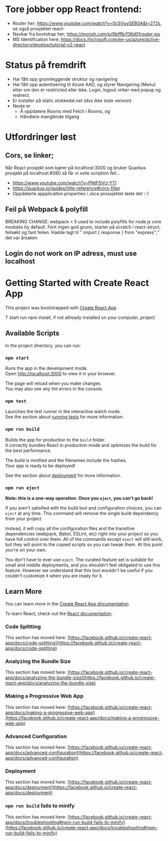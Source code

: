 # Tore jobber opp React frontend:
- Router her; https://www.youtube.com/watch?v=0cSVuySEB0A&t=272s, se også prosjektet react-
- Navbar fra bootstrap her; https://morioh.com/p/9bfffb706d01router-six
- MS Identification here; https://docs.microsoft.com/en-us/azure/active-directory/develop/tutorial-v2-react

# Status på fremdrift
- Har fått opp grunnleggende struktur og navigering
- Har fått opp autentisering til Azure AAD, og styrer Navigering (Menu) etter om den er restiricted eller ikke. Login, logout virker med popup og redirect.
- Er installer på static.stokkedal.net (dvs ikke siste version)
- Neste er
  - Å oppdatere Rooms med Fetch i Rooms, og 
  - Håndtere manglende tilgang


# Utfordringer løst

## Cors, se linker;
Når React prosjekt som kjører på localhost:3000 og bruker Quarkus prosjekt på localhost:8080 så får vi xsite scription feil...
- https://www.youtube.com/watch?v=PNtFSVU-YTI
- https://quarkus.io/guides/http-reference#cors-filter
- Oppdaterte appplicaiton.properties i Jaca prossjektet løste det :-)

## Feil på Webpack & polyfill
BREAKING CHANGE: webpack < 5 used to include polyfills for node.js core modules by default.
Fent ingen god grunn, starter på scratch i react-struct, feilsøkt og fant feilen. Hadde lagt til " import { response } from "express";" det var årsaken

## Login do not work on IP adress, must use localhost


# Getting Started with Create React App

This project was bootstrapped with [Create React App](https://github.com/facebook/create-react-app)

T start run npm install, if not allready installed on your computer, project

## Available Scripts

In the project directory, you can run:

### `npm start`

Runs the app in the development mode.\
Open [http://localhost:3000](http://localhost:3000) to view it in your browser.

The page will reload when you make changes.\
You may also see any lint errors in the console.

### `npm test`

Launches the test runner in the interactive watch mode.\
See the section about [running tests](https://facebook.github.io/create-react-app/docs/running-tests) for more information.

### `npm run build`

Builds the app for production to the `build` folder.\
It correctly bundles React in production mode and optimizes the build for the best performance.

The build is minified and the filenames include the hashes.\
Your app is ready to be deployed!

See the section about [deployment](https://facebook.github.io/create-react-app/docs/deployment) for more information.

### `npm run eject`

**Note: this is a one-way operation. Once you `eject`, you can't go back!**

If you aren't satisfied with the build tool and configuration choices, you can `eject` at any time. This command will remove the single build dependency from your project.

Instead, it will copy all the configuration files and the transitive dependencies (webpack, Babel, ESLint, etc) right into your project so you have full control over them. All of the commands except `eject` will still work, but they will point to the copied scripts so you can tweak them. At this point you're on your own.

You don't have to ever use `eject`. The curated feature set is suitable for small and middle deployments, and you shouldn't feel obligated to use this feature. However we understand that this tool wouldn't be useful if you couldn't customize it when you are ready for it.

## Learn More

You can learn more in the [Create React App documentation](https://facebook.github.io/create-react-app/docs/getting-started).

To learn React, check out the [React documentation](https://reactjs.org/).

### Code Splitting

This section has moved here: [https://facebook.github.io/create-react-app/docs/code-splitting](https://facebook.github.io/create-react-app/docs/code-splitting)

### Analyzing the Bundle Size

This section has moved here: [https://facebook.github.io/create-react-app/docs/analyzing-the-bundle-size](https://facebook.github.io/create-react-app/docs/analyzing-the-bundle-size)

### Making a Progressive Web App

This section has moved here: [https://facebook.github.io/create-react-app/docs/making-a-progressive-web-app](https://facebook.github.io/create-react-app/docs/making-a-progressive-web-app)

### Advanced Configuration

This section has moved here: [https://facebook.github.io/create-react-app/docs/advanced-configuration](https://facebook.github.io/create-react-app/docs/advanced-configuration)

### Deployment

This section has moved here: [https://facebook.github.io/create-react-app/docs/deployment](https://facebook.github.io/create-react-app/docs/deployment)

### `npm run build` fails to minify

This section has moved here: [https://facebook.github.io/create-react-app/docs/troubleshooting#npm-run-build-fails-to-minify](https://facebook.github.io/create-react-app/docs/troubleshooting#npm-run-build-fails-to-minify)
